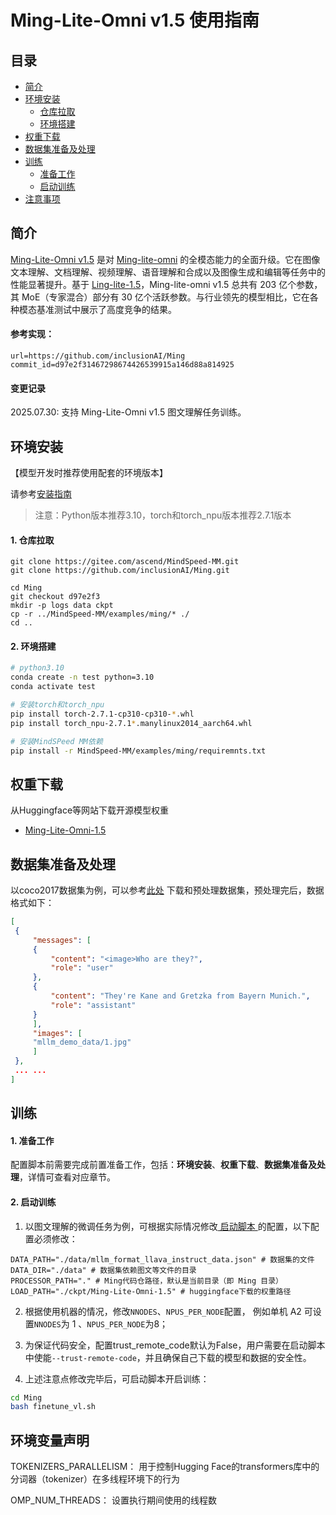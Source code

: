 # Ming-Lite-Omni v1.5 使用指南

<p align="left">
</p>

## 目录
- [简介](#jump0)
- [环境安装](#jump1)
  - [仓库拉取](#jump1.1)
  - [环境搭建](#jump1.2)
- [权重下载](#jump2)
- [数据集准备及处理](#jump3)
- [训练](#jump4)
  - [准备工作](#jump4.1)
  - [启动训练](#jump4.2)
- [注意事项](#jump6)

<a id="jump0"></a>
## 简介
[Ming-Lite-Omni v1.5](https://github.com/inclusionAI/Ming) 是对 [Ming-lite-omni](https://github.com/inclusionAI/Ming/tree/v1.0) 的全模态能力的全面升级。它在图像文本理解、文档理解、视频理解、语音理解和合成以及图像生成和编辑等任务中的性能显著提升。基于 [Ling-lite-1.5](https://github.com/inclusionAI/Ling)，Ming-lite-omni v1.5 总共有 203 亿个参数，其 MoE（专家混合）部分有 30 亿个活跃参数。与行业领先的模型相比，它在各种模态基准测试中展示了高度竞争的结果。


#### 参考实现：

```shell
url=https://github.com/inclusionAI/Ming
commit_id=d97e2f31467298674426539915a146d88a814925
```

#### 变更记录

2025.07.30: 支持 Ming-Lite-Omni v1.5 图文理解任务训练。

<a id="jump1"></a>
## 环境安装
【模型开发时推荐使用配套的环境版本】

请参考[安装指南](../../docs/user-guide/installation.md)

> 注意：Python版本推荐3.10，torch和torch_npu版本推荐2.7.1版本

<a id="jump1.1"></a>
#### 1. 仓库拉取

```shell
git clone https://gitee.com/ascend/MindSpeed-MM.git
git clone https://github.com/inclusionAI/Ming.git

cd Ming
git checkout d97e2f3
mkdir -p logs data ckpt
cp -r ../MindSpeed-MM/examples/ming/* ./
cd ..
```

<a id="jump1.2"></a>
#### 2. 环境搭建

```bash
# python3.10
conda create -n test python=3.10
conda activate test

# 安装torch和torch_npu
pip install torch-2.7.1-cp310-cp310-*.whl
pip install torch_npu-2.7.1*.manylinux2014_aarch64.whl

# 安装MindSPeed MM依赖
pip install -r MindSpeed-MM/examples/ming/requiremnts.txt

```

<a id="jump2"></a>

## 权重下载

从Huggingface等网站下载开源模型权重

* [Ming-Lite-Omni-1.5](https://huggingface.co/inclusionAI/Ming-Lite-Omni-1.5)


<a id="jump3"></a>

## 数据集准备及处理

以coco2017数据集为例，可以参考[此处](https://gitee.com/ascend/MindSpeed-MM/tree/master/examples/qwen2.5vl#数据集准备及处理) 下载和预处理数据集，预处理完后，数据格式如下：

   ```json
   [
    {
        "messages": [
        {
            "content": "<image>Who are they?",
            "role": "user"
        },
        {
            "content": "They're Kane and Gretzka from Bayern Munich.",
            "role": "assistant"
        }
        ],
        "images": [
        "mllm_demo_data/1.jpg"
        ]
    },
    ... ...
   ]
   ```

<a id="jump4"></a>
## 训练

<a id="jump4.1"></a>
#### 1. 准备工作

配置脚本前需要完成前置准备工作，包括：**环境安装**、**权重下载**、**数据集准备及处理**，详情可查看对应章节。

<a id="jump4.2"></a>
#### 2. 启动训练

1. 以图文理解的微调任务为例，可根据实际情况修改[ 启动脚本 ](../../examples/ming/finetune_vl.sh)的配置，以下配置必须修改：
``` shell
DATA_PATH="./data/mllm_format_llava_instruct_data.json" # 数据集的文件
DATA_DIR="./data" # 数据集依赖图文等文件的目录
PROCESSOR_PATH="." # Ming代码仓路径，默认是当前目录（即 Ming 目录）
LOAD_PATH="./ckpt/Ming-Lite-Omni-1.5" # huggingface下载的权重路径
```

2. 根据使用机器的情况，修改`NNODES`、`NPUS_PER_NODE`配置， 例如单机 A2 可设置`NNODES`为 1 、`NPUS_PER_NODE`为8；

3. 为保证代码安全，配置trust_remote_code默认为False，用户需要在启动脚本中使能`--trust-remote-code`，并且确保自己下载的模型和数据的安全性。

4. 上述注意点修改完毕后，可启动脚本开启训练：
```bash
cd Ming
bash finetune_vl.sh
```

<a id="jump6"></a>

## 环境变量声明

TOKENIZERS_PARALLELISM： 用于控制Hugging Face的transformers库中的分词器（tokenizer）在多线程环境下的行为

OMP_NUM_THREADS： 设置执行期间使用的线程数
